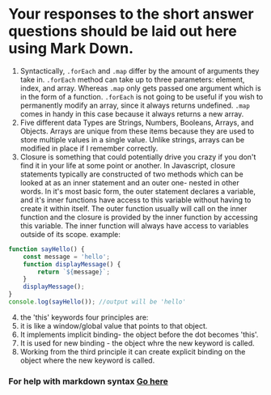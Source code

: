 # Your responses to the short answer questions should be laid out here using Mark Down.
1. Syntactically, `.forEach` and `.map` differ by the amount of arguments they take in.  `.forEach` method can take up to three parameters: element, index, and array.  Whereas `.map` only gets passed one argument which is in the form of a function. `.forEach` is  not going to be useful if you wish to permanently modify an array, since it always returns undefined.  `.map` comes in handy in this case because it always returns a new array.
2. Five different data Types are Strings, Numbers, Booleans, Arrays, and Objects.  Arrays are unique from these items because they are used to store multiple values in a single value.  Unlike strings, arrays can be modified in place if I remember correctly.
3. Closure is something that could potentially drive you crazy if you don't find it in your life at some point or another.  In Javascript, closure statements typically are constructed of two methods which can be looked at as an inner statement and an outer one- nested in other words.  In it's most basic form, the outer statement declares a variable, and it's inner functions have access to this variable without having to create it within itself.  The outer function usually will call on the inner function and the closure is provided by the inner function by accessing this variable. The inner function will always have access to variables outside of its scope. example:

```javascript
function sayHello() {
    const message = 'hello';
    function displayMessage() {
        return `${message}`;
    }
    displayMessage();
}
console.log(sayHello()); //output will be 'hello'
```
4. the 'this' keywords four principles are:
  1. it is like a window/global value that points to that object.  
  2. It implements implicit binding- the object before the dot becomes 'this'.
  3. It is used for new binding - the object whre the new keyword is called.
  4. Working from the third principle it can create explicit binding on the object where the new keyword is called.

### For help with markdown syntax [Go here](https://github.com/adam-p/markdown-here/wiki/Markdown-Cheatsheet)
